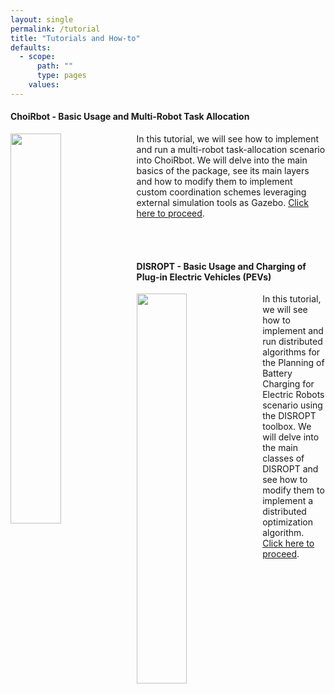```yaml
---
layout: single
permalink: /tutorial
title: "Tutorials and How-to"
defaults:
  - scope:
      path: ""
      type: pages
    values:
---
```


#### ChoiRbot - Basic Usage and Multi-Robot Task Allocation

<img style="float: left; width:40%;" src="{{site.baseurl}}/images/choirbot.png">

In this tutorial, we will see how to implement and run a multi-robot task-allocation scenario into ChoiRbot. We will delve into the main basics of the package, see its main layers and how to modify them to implement custom coordination schemes leveraging external simulation tools as Gazebo. [Click here to proceed](choirbot).

<br>
<br>


#### DISROPT - Basic Usage and Charging of Plug-in Electric Vehicles (PEVs)

<img style="float: left; width:40%;" src="{{site.baseurl}}/images/disropt.jpg">

In this tutorial, we will see how to implement and run distributed algorithms for the Planning of Battery Charging for Electric Robots scenario using the DISROPT toolbox. We will delve into the main classes of DISROPT and see how to modify them to implement a distributed optimization algorithm. [Click here to proceed](disropt).

<br>
<br>
